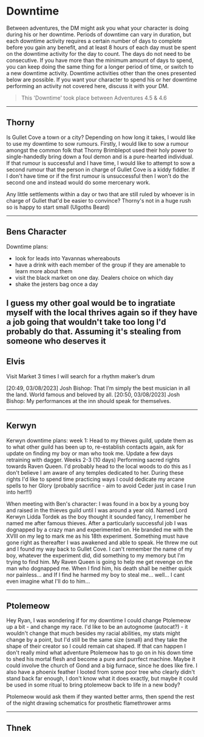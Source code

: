 # Downtime

Between adventures, the DM might ask you what your character is doing during his or her downtime. Periods of downtime can vary in duration, but each downtime activity requires a certain number of days to complete before you gain any benefit, and at least 8 hours of each day must be spent on the downtime activity for the day to count. The days do not need to be consecutive. If you have more than the minimum amount of days to spend, you can keep doing the same thing for a longer period of time, or switch to a new downtime activity.
Downtime activities other than the ones presented below are possible. If you want your character to spend his or her downtime performing an activity not covered here, discuss it with your DM.

> This 'Downtime' took place between Adventures 4.5 & 4.6

---

## Thorny

Is Gullet Cove a town or a city? Depending on how long it takes, I would like to use my downtime to sow rumours. Firstly, I would like to sow a rumour amongst the common folk that Thorny Brimblepot used their holy power to single-handedly bring down a foul demon and is a pure-hearted individual. If that rumour is successful and I have time, I would like to attempt to sow a second rumour that the person in charge of Gullet Cove is a kiddy fiddler. If I don't have time or if the first rumour is unsuccessful then I won't do the second one and instead would do some mercenary work.

Any little settlements within a day or two that are still ruled by whoever is in charge of Gullet that'd be easier to convince? Thorny's not in a huge rush so is happy to start small (Ulgoths Beard)

---

## Bens Character

Downtime plans:

- look for leads into Yavannas whereabouts
- have a drink with each member of the group if they are amenable to learn more about them
- visit the black market on one day. Dealers choice on which day
- shake the jesters bag once a day

## I guess my other goal would be to ingratiate myself with the local thrives again so if they have a job going that wouldn't take too long I'd probably do that. Assuming it's stealing from someone who deserves it

## Elvis

Visit Market 3 times
I will search for a rhythm maker’s drum

[20:49, 03/08/2023] Josh Bishop: That I’m simply the best musician in all the land. World famous and beloved by all.
[20:50, 03/08/2023] Josh Bishop: My performances at the inn should speak for themselves.

---

## Kerwyn

Kerwyn downtime plans: week 1: Head to my thieves guild, update them as to what other guild has been up to, re-establish contacts again, ask for update on finding my boy or man who took me. Update a few days retraining with dagger.
Weeks 2-3 (10 days) Performing sacred rights towards Raven Queen. I'd probably head to the local woods to do this as I don't believe I am aware of any temples dedicated to her. During these rights I'd like to spend time practicing ways I could dedicate my arcane spells to her Glory (probably sacrifice - aim to avoid Ceder just in case I run into her!!!)

When meeting with Ben's character: I was found in a box by a young boy and raised in the thieves guild until I was around a year old. Named Lord Kerwyn Lidda Tordek as the boy thought it sounded fancy, I remember he named me after famous thieves. After a particularly successful job I was dognapped by a crazy man and experimented on. He branded me with the XVIII on my leg to mark me as his 18th experiment. Something must have gone right as thereafter I was awakened and able to speak. He threw me out and I found my way back to Gullet Cove. I can't remember the name of my boy, whatever the experiment did, did something to my memory but I'm trying to find him. My Raven Queen is going to help me get revenge on the man who dognapped me. When I find him, his death shall be neither quick nor painless... and If I find he harmed my boy to steal me... well... I cant even imagine what I'll do to him...

---

## Ptolemeow

Hey Ryan, I was wondering if for my downtime I could change Ptolemeow up a bit - and change my race. I'd like to be an autognome (autocat?) - it wouldn't change that much besides my racial abilities, my stats might change by a point, but I'd still be the same size (small) and they take the shape of their creator so I could remain cat shaped. If that can happen I don't really mind what adventure Ptolemeow has to go on in his down time to shed his mortal flesh and become a pure and purrfect machine. Maybe it could involve the church of Gond and a big furnace, since he does like fire. I also have a phoenix feather I looted from some poor tree who clearly didn't stand back far enough, I don't know what it does exactly, but maybe it could be used in some ritual to bring ptolemeow back to life in a new body?

Ptolemeow would ask them if they wanted better arms, then spend the rest of the night drawing schematics for prosthetic flamethrower arms

---

## Thnek
